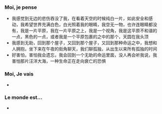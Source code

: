 ### Moi, je pense
- 我感觉到无边的悲伤吞没了我，在看着天空的时候纯白一片，如此安全和感动，我希望世界充满白色，白光照着我的眼睛，我空无一物，也许连眼睛都没有，我是一片平原，我在一片平原之上，我是一个视角，我是这平原不和谐的一点，黑色的一点，或者我是一个平原包裹的之中的那个，天圆在我头顶
- 我感到无助，回到那个屋子，又回到那个屋子，又回到那种命运之中，我想和人拥抱，坐下来在午夜的街角聊天，我们聊孤独，从出生以来所有孤独的时间
- 好害怕，害怕我会遗忘，我会回到一个无助的命运里面，没人再会听我说，我害怕那片汪洋大海，一种生命正在走向衰亡的恐惧




### Moi, Je vais
- 



### Le monde est...
- 